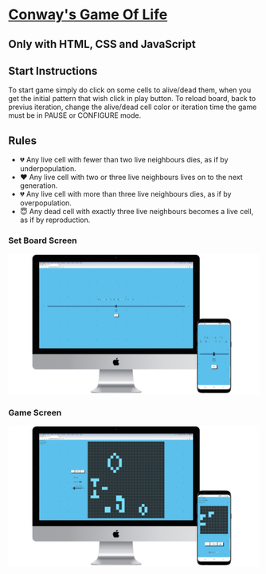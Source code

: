 # [Conway's Game Of Life](https://dawalberto.github.io/Game-Of-Life/)
## Only with HTML, CSS and JavaScript

## Start Instructions
To start game simply do click on some cells to alive/dead them, when you get the initial pattern that wish click in play button. To reload board, back to previus iteration, change the alive/dead cell color or iteration time the game must be in PAUSE or CONFIGURE mode.

## Rules
* 💔 Any live cell with fewer than two live neighbours dies, as if by underpopulation.
* ❤️ Any live cell with two or three live neighbours lives on to the next generation.
* 💔 Any live cell with more than three live neighbours dies, as if by overpopulation.
* 😇 Any dead cell with exactly three live neighbours becomes a live cell, as if by reproduction.

### Set Board Screen
![alt text](./screenshots/home.png "Logo Title Text 1")

### Game Screen
![alt text](./screenshots/game.png "Logo Title Text 1")
